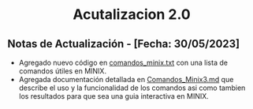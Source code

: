 <div align="center">
  <h1 id="Actualizacion_2">Acutalizacion 2.0</h1>
</div>

## Notas de Actualización - [Fecha: 30/05/2023]
<ul>
  <li>Agregado nuevo código en <a href="./comandos_minix.txt">comandos_minix.txt</a> con una lista de comandos útiles en MINIX.</li>
  <li>Agregada documentación detallada en <a href="./Comandos_Minix3.md">Comandos_Minix3.md</a> que describe el uso y la funcionalidad de los comandos asi como tambien los resultados para que sea una guia interactiva en MINIX.</li>
</ul>
